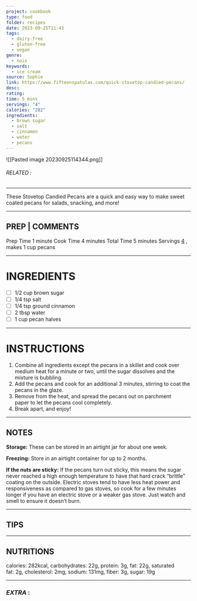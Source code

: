 ```yaml
---
project: cookbook
type: food
folder: recipes
date: 2023-09-25T11:43
tags:
  - dairy-free
  - gluten-free
  - vegan
genre:
  - noix
keywords:
  - ice cream
source: Sophie
link: https://www.fifteenspatulas.com/quick-stovetop-candied-pecans/
desc: 
rating: 
time: 5 mins
servings: "4"
calories: "282"
ingredients:
  - brown sugar
  - salt
  - cinnamon
  - water
  - pecans
---
```


![[Pasted image 20230925114344.png]]
###### *RELATED* : 
---
These Stovetop Candied Pecans are a quick and easy way to make sweet coated pecans for salads, snacking, and more!

---
## PREP | COMMENTS

Prep Time 1 minute
Cook Time 4 minutes
Total Time 5 minutes
Servings [4](https://www.fifteenspatulas.com/quick-stovetop-candied-pecans/#) , makes 1 cup pecans

---
# INGREDIENTS

- [ ] 1/2 cup brown sugar
- [ ] 1/4 tsp salt
- [ ] 1/4 tsp ground cinnamon
- [ ] 2 tbsp water
- [ ] 1 cup pecan halves

---
# INSTRUCTIONS

1. Combine all ingredients except the pecans in a skillet and cook over medium heat for a minute or two, until the sugar dissolves and the mixture is bubbling.
2. Add the pecans and cook for an additional 3 minutes, stirring to coat the pecans in the glaze.
3. Remove from the heat, and spread the pecans out on parchment paper to let the pecans cool completely.
4. Break apart, and enjoy!

---
## NOTES

**Storage:** These can be stored in an airtight jar for about one week.

**Freezing:** Store in an airtight container for up to 2 months.

**If the nuts are sticky:** If the pecans turn out sticky, this means the sugar never reached a high enough temperature to have that hard crack “brittle” coating on the outside. Electric stoves tend to have less heat power and responsiveness as compared to gas stoves, so cook for a few minutes longer if you have an electric stove or a weaker gas stove. Just watch and smell to ensure it doesn’t burn.

---
## TIPS



---
## NUTRITIONS

calories: 282kcal, carbohydrates: 22g, protein: 3g, fat: 22g, saturated fat: 2g, cholesterol: 2mg, sodium: 131mg, fiber: 3g, sugar: 19g

---
### *EXTRA* :



